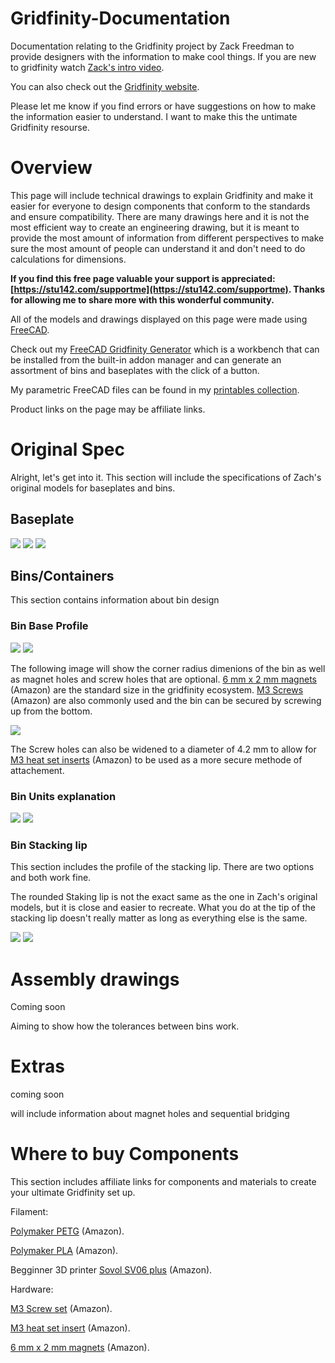 # Gridfinity-Documentation
Documentation relating to the Gridfinity project by Zack Freedman to provide designers with the information to make cool things. If you are new to gridfinity watch [Zack's intro video](https://www.youtube.com/watch?v=ra_9zU-mnl8).

You can also check out the [Gridfinity website](https://gridfinity.xyz/).

Please let me know if you find errors or have suggestions on how to make the information easier to understand. I want to make this the untimate Gridfinity resourse. 

# Overview 
This page will include technical drawings to explain Gridfinity and make it easier for everyone to design components that conform to the standards and ensure compatibility. There are many drawings here and it is not the most efficient way to create an engineering drawing, but it is meant to provide the most amount of information from different perspectives to make sure the most amount of people can understand it and don't need to do calculations for dimensions. 

**If you find this free page valuable your support is appreciated: [https://stu142.com/supportme](https://stu142.com/supportme). Thanks for allowing me to share more with this wonderful community.** 

All of the models and drawings displayed on this page were made using [FreeCAD](https://www.freecad.org/).

Check out my [FreeCAD Gridfinity Generator](https://github.com/Stu142/FreeCAD-Gridfinity-Workbench) which is a workbench that can be installed from the built-in addon manager and can generate an assortment of bins and baseplates with the click of a button. 

My parametric FreeCAD files can be found in my [printables collection](https://www.printables.com/@Stu142_524934/collections/969910).

Product links on the page may be affiliate links. 

# Original Spec
Alright, let's get into it. This section will include the specifications of Zach's original models for baseplates and bins. 

## Baseplate
<img src="drawing_svg/baseplate_profile.svg">
<img src="drawing_svg/baseplate_total_width.svg">
<img src="drawing_svg/baseplate_radius.svg">

## Bins/Containers
This section contains information about bin design 

### Bin Base Profile
<img src="drawing_svg/bin_bottom_profile.svg">
<img src="drawing_svg/bin_profile_width.svg">

The following image will show the corner radius dimenions of the bin as well as magnet holes and screw holes that are optional. [6 mm x 2 mm magnets](https://geni.us/X9t1M) (Amazon) are the standard size in the gridfinity ecosystem. [M3 Screws]() (Amazon) are also commonly used and the bin can be secured by screwing up from the bottom. 

<img src="drawing_svg/bin_radius.svg">

The Screw holes can also be widened to a diameter of 4.2 mm to allow for [M3 heat set inserts](https://geni.us/Svm0Sl) (Amazon) to be used as a more secure methode of attachement. 

### Bin Units explanation

<img src="drawing_svg/bin_total_width.svg">
<img src="drawing_svg/bin_total_height.svg">

### Bin Stacking lip
This section includes the profile of the stacking lip. There are two options and both work fine. 

The rounded Staking lip is not the exact same as the one in Zach's original models, but it is close and easier to recreate. What you do at the tip of the stacking lip doesn't really matter as long as everything else is the same. 

<img src="drawing_svg/bin_round_stacking_lip_profile.svg">
<img src="drawing_svg/bin_sharp_stacking_lip_profile.svg">

# Assembly drawings 
Coming soon

Aiming to show how the tolerances between bins work. 


# Extras
coming soon

will include information about magnet holes and sequential bridging 

# Where to buy Components 
This section includes affiliate links for components and materials to create your ultimate Gridfinity set up. 

Filament:

[Polymaker PETG](https://geni.us/CBTpq) (Amazon).

[Polymaker PLA](https://geni.us/qoaqfE) (Amazon).

Begginner 3D printer [Sovol SV06 plus](https://geni.us/fWW26p) (Amazon).

Hardware:

[M3 Screw set](https://geni.us/gfP7w) (Amazon).

[M3 heat set insert](https://geni.us/Svm0Sl) (Amazon).

[6 mm x 2 mm magnets](https://geni.us/X9t1M) (Amazon).



